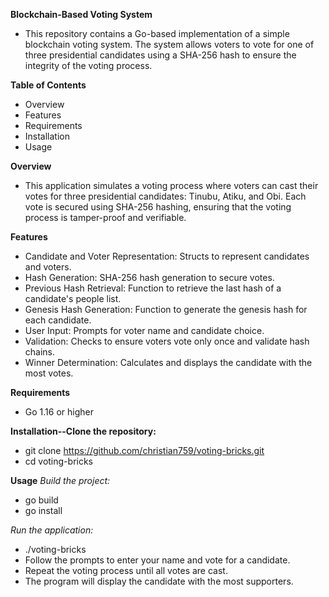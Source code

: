 **Blockchain-Based Voting System**

- This repository contains a Go-based implementation of a simple blockchain voting system. The system allows voters to vote for one of three presidential candidates using a SHA-256 hash to ensure the integrity of the voting process.

**Table of Contents**
- Overview
- Features
- Requirements
- Installation
- Usage

**Overview**
- This application simulates a voting process where voters can cast their votes for three presidential candidates: Tinubu, Atiku, and Obi. Each vote is secured using SHA-256 hashing, ensuring that the voting process is tamper-proof and verifiable.

**Features**
- Candidate and Voter Representation: Structs to represent candidates and voters.
- Hash Generation: SHA-256 hash generation to secure votes.
- Previous Hash Retrieval: Function to retrieve the last hash of a candidate's people list.
- Genesis Hash Generation: Function to generate the genesis hash for each candidate.
- User Input: Prompts for voter name and candidate choice.
- Validation: Checks to ensure voters vote only once and validate hash chains.
- Winner Determination: Calculates and displays the candidate with the most votes.

**Requirements**
- Go 1.16 or higher

**Installation--Clone the repository:**
- git clone https://github.com/christian759/voting-bricks.git
- cd voting-bricks

**Usage**
*Build the project:*
- go build
- go install

*Run the application:*
- ./voting-bricks
- Follow the prompts to enter your name and vote for a candidate.
- Repeat the voting process until all votes are cast.
- The program will display the candidate with the most supporters.
